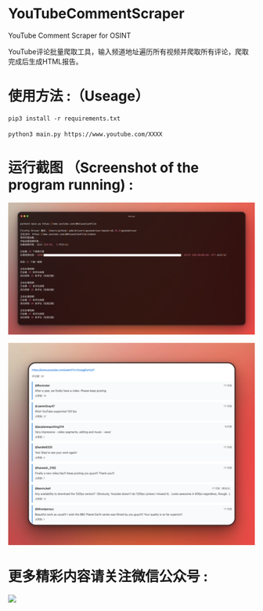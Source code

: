 #  YouTubeCommentScraper
YouTube Comment Scraper for OSINT

YouTube评论批量爬取工具，输入频道地址遍历所有视频并爬取所有评论，爬取完成后生成HTML报告。



#  使用方法 :（Useage）

```
pip3 install -r requirements.txt

python3 main.py https://www.youtube.com/XXXX

```



#  运行截图  （Screenshot of the program running) :
![](media/1.png)

![](media/2.png)



#  更多精彩内容请关注微信公众号 :
![](media/logo.png)


